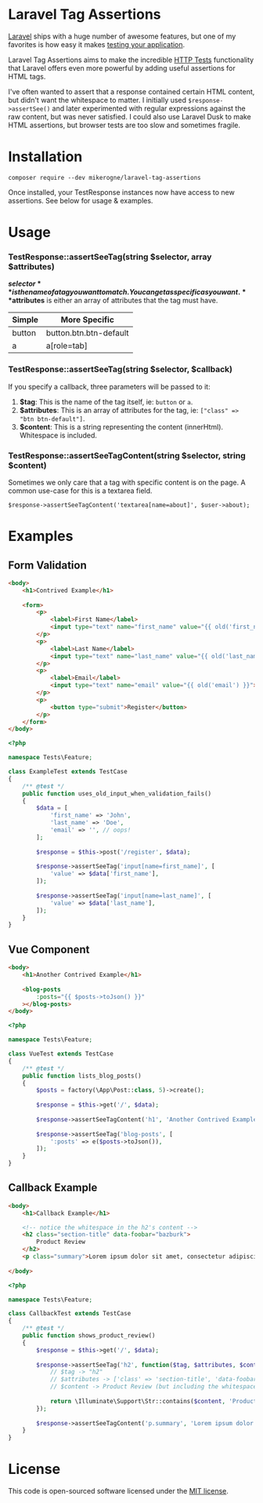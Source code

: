 # Laravel Tag Assertions

[Laravel](https://laravel.com/) ships with a huge number of awesome features, but one of my favorites is how easy it makes [testing your application](https://laravel.com/docs/master/testing).

Laravel Tag Assertions aims to make the incredible [HTTP Tests](https://laravel.com/docs/master/http-tests) functionality that Laravel offers even more powerful by adding useful assertions for HTML tags.

I've often wanted to assert that a response contained certain HTML content, but didn't want the whitespace to matter. I initially used `$response->assertSee()` and later experimented with regular expressions against the raw content, but was never satisfied. I could also use Laravel Dusk to make HTML assertions, but browser tests are too slow and sometimes fragile.

# Installation

```
composer require --dev mikerogne/laravel-tag-assertions
```

Once installed, your TestResponse instances now have access to new assertions. See below for usage & examples.

# Usage

### TestResponse::assertSeeTag(string $selector, array $attributes)

**$selector** is the name of a tag you want to match. You can get as specific as you want. **$attributes** is either an array of attributes that the tag must have.

| Simple | More Specific          |
|--------|------------------------|
| button | button.btn.btn-default |
| a      | a[role=tab]            |

### TestResponse::assertSeeTag(string $selector, $callback)

If you specify a callback, three parameters will be passed to it:

1. **$tag**: This is the name of the tag itself, ie: `button` or `a`.
2. **$attributes**: This is an array of attributes for the tag, ie: `["class" => "btn btn-default"]`.
3. **$content**: This is a string representing the content (innerHtml). Whitespace is included.

### TestResponse::assertSeeTagContent(string $selector, string $content)

Sometimes we only care that a tag with specific content is on the page. A common use-case for this is a textarea field.

```
$response->assertSeeTagContent('textarea[name=about]', $user->about);
```

# Examples

## Form Validation

```html
<body>
    <h1>Contrived Example</h1>
    
    <form>
        <p>
            <label>First Name</label>
            <input type="text" name="first_name" value="{{ old('first_name') }}">
        </p>
        <p>
            <label>Last Name</label>
            <input type="text" name="last_name" value="{{ old('last_name') }}">
        </p>
        <p>
            <label>Email</label>
            <input type="text" name="email" value="{{ old('email') }}">
        </p>
        <p>
            <button type="submit">Register</button>
        </p>
    </form>
</body>
```

```php
<?php

namespace Tests\Feature;

class ExampleTest extends TestCase
{
    /** @test */
    public function uses_old_input_when_validation_fails()
    {
        $data = [
            'first_name' => 'John',
            'last_name' => 'Doe',
            'email' => '', // oops!
        ];
        
        $response = $this->post('/register', $data);
        
        $response->assertSeeTag('input[name=first_name]', [
            'value' => $data['first_name'],
        ]);
        
        $response->assertSeeTag('input[name=last_name]', [
            'value' => $data['last_name'],
        ]);
    }
}
```


## Vue Component

```html
<body>
    <h1>Another Contrived Example</h1>
    
    <blog-posts
        :posts="{{ $posts->toJson() }}"
    ></blog-posts>
</body>
```

```php
<?php

namespace Tests\Feature;

class VueTest extends TestCase
{
    /** @test */
    public function lists_blog_posts()
    {
        $posts = factory(\App\Post::class, 5)->create();
        
        $response = $this->get('/', $data);
        
        $response->assertSeeTagContent('h1', 'Another Contrived Example');
        
        $response->assertSeeTag('blog-posts', [
            ':posts' => e($posts->toJson()),
        ]);
    }
}
```

## Callback Example

```html
<body>
    <h1>Callback Example</h1>

    <!-- notice the whitespace in the h2's content -->
    <h2 class="section-title" data-foobar="bazburk">
        Product Review
    </h2>
    <p class="summary">Lorem ipsum dolor sit amet, consectetur adipiscing elit.</p>
    
</body>
```

```php
<?php

namespace Tests\Feature;

class CallbackTest extends TestCase
{
    /** @test */
    public function shows_product_review()
    {
        $response = $this->get('/', $data);
        
        $response->assertSeeTag('h2', function($tag, $attributes, $content) {
            // $tag -> "h2"
            // $attributes -> ['class' => 'section-title', 'data-foobar' => 'bazburk']
            // $content -> Product Review (but including the whitespace!)
            
            return \Illuminate\Support\Str::contains($content, 'Product Review');
        });
        
        $response->assertSeeTagContent('p.summary', 'Lorem ipsum dolor sit amet, consectetur adipiscing elit.');
    }
}
```

# License

This code is open-sourced software licensed under the [MIT license](https://opensource.org/licenses/MIT).